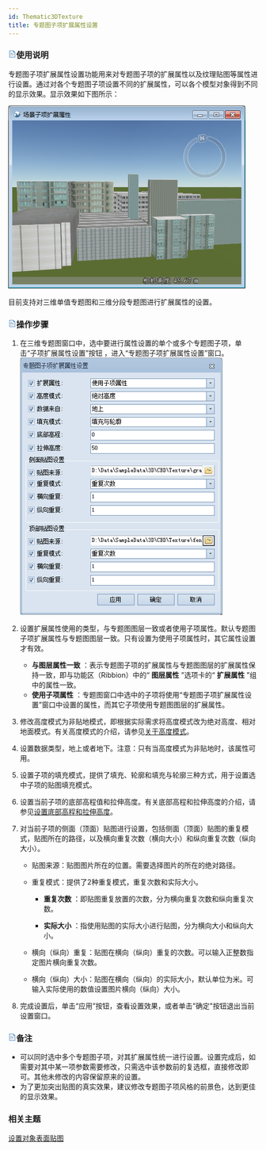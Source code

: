 ```yaml
---
id: Thematic3DTexture
title: 专题图子项扩展属性设置  
---  
```

### ![](../../img/read.gif)使用说明

专题图子项扩展属性设置功能用来对专题图子项的扩展属性以及纹理贴图等属性进行设置。通过对各个专题图子项设置不同的扩展属性，可以各个模型对象得到不同的显示效果。显示效果如下图所示：       

![](img/Building.png)  
  
目前支持对三维单值专题图和三维分段专题图进行扩展属性的设置。

### ![](../../img/read.gif)操作步骤  

1. 在三维专题图窗口中，选中要进行属性设置的单个或多个专题图子项，单击“子项扩展属性设置”按钮 ，进入“专题图子项扩展属性设置”窗口。   
![](img/TextureSetting.png)  

2. 设置扩展属性使用的类型，与专题图图层一致或者使用子项属性。默认专题图子项扩展属性与专题图图层一致。只有设置为使用子项属性时，其它属性设置才有效。 
    * **与图层属性一致** ：表示专题图子项的扩展属性与专题图图层的扩展属性保持一致，即与功能区（Ribbion）中的“ **图层属性** ”选项卡的“ **扩展属性** ”组中的属性一致。
    * **使用子项属性** ：专题图窗口中选中的子项将使用“专题图子项扩展属性设置”窗口中设置的属性，而其它子项使用专题图图层的扩展属性。
3. 修改高度模式为非贴地模式，即根据实际需求将高度模式改为绝对高度、相对地面模式。有关高度模式的介绍，请参见[关于高度模式](../AdvancedLayserSetting/AboutAltitudeMode)。
4. 设置数据类型，地上或者地下。注意：只有当高度模式为非贴地时，该属性可用。
5. 设置子项的填充模式，提供了填充、轮廓和填充与轮廓三种方式，用于设置选中子项的贴图填充模式。
6. 设置当前子项的底部高程值和拉伸高度。有关底部高程和拉伸高度的介绍，请参见[设置底部高程和拉伸高度](../AdvancedLayserSetting/SettingHeight)。
7. 对当前子项的侧面（顶面）贴图进行设置，包括侧面（顶面）贴图的重复模式，贴图所在的路径，以及横向重复次数（横向大小）和纵向重复次数（纵向大小）。 
    * 贴图来源：贴图图片所在的位置。需要选择图片的所在的绝对路径。
    * 重复模式：提供了2种重复模式，重复次数和实际大小。 

      *  **重复次数** ：即贴图重复放置的次数，分为横向重复次数和纵向重复次数。

      *  **实际大小** ：指使用贴图的实际大小进行贴图，分为横向大小和纵向大小。

    * 横向（纵向）重复：贴图在横向（纵向）重复的次数。可以输入正整数指定图片横向重复次数。
    * 横向（纵向）大小：贴图在横向（纵向）的实际大小，默认单位为米。可输入实际使用的数值设置图片横向（纵向）大小。
8. 完成设置后，单击“应用”按钮，查看设置效果，或者单击"确定"按钮退出当前设置窗口。

### ![](../../img/read.gif)备注

* 可以同时选中多个专题图子项，对其扩展属性统一进行设置。设置完成后，如需要对其中某一项参数需要修改，只需选中该参数前的复选框，直接修改即可。其他未修改的内容保留原来的设置。
* 为了更加突出贴图的真实效果，建议修改专题图子项风格的前景色，达到更佳的显示效果。

###  相关主题


[设置对象表面贴图](../AdvancedLayserSetting/SettingTexture)






